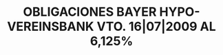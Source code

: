 ---
layout: asset
title: OBLIGACIONES BAYER HYPO- VEREINSBANK VTO. 16|07|2009 AL 6,125%
isin: XS0078161972
---